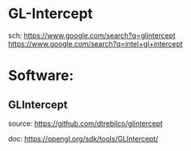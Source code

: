 # GL-Intercept
sch: https://www.google.com/search?q=glintercept https://www.google.com/search?q=intel+gl+intercept

# Software:
## GLIntercept
source: https://github.com/dtrebilco/glintercept

doc: https://opengl.org/sdk/tools/GLIntercept/
